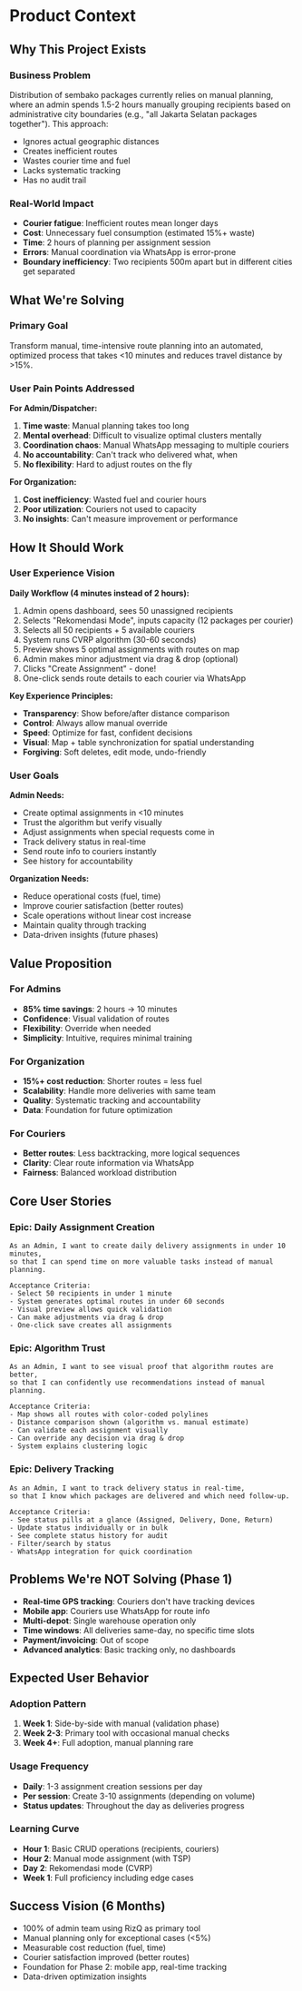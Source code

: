 # Product Context

## Why This Project Exists

### Business Problem
Distribution of sembako packages currently relies on manual planning, where an admin spends 1.5-2 hours manually grouping recipients based on administrative city boundaries (e.g., "all Jakarta Selatan packages together"). This approach:
- Ignores actual geographic distances
- Creates inefficient routes
- Wastes courier time and fuel
- Lacks systematic tracking
- Has no audit trail

### Real-World Impact
- **Courier fatigue**: Inefficient routes mean longer days
- **Cost**: Unnecessary fuel consumption (estimated 15%+ waste)
- **Time**: 2 hours of planning per assignment session
- **Errors**: Manual coordination via WhatsApp is error-prone
- **Boundary inefficiency**: Two recipients 500m apart but in different cities get separated

## What We're Solving

### Primary Goal
Transform manual, time-intensive route planning into an automated, optimized process that takes <10 minutes and reduces travel distance by >15%.

### User Pain Points Addressed

**For Admin/Dispatcher:**
1. **Time waste**: Manual planning takes too long
2. **Mental overhead**: Difficult to visualize optimal clusters mentally
3. **Coordination chaos**: Manual WhatsApp messaging to multiple couriers
4. **No accountability**: Can't track who delivered what, when
5. **No flexibility**: Hard to adjust routes on the fly

**For Organization:**
1. **Cost inefficiency**: Wasted fuel and courier hours
2. **Poor utilization**: Couriers not used to capacity
3. **No insights**: Can't measure improvement or performance

## How It Should Work

### User Experience Vision

**Daily Workflow (4 minutes instead of 2 hours):**
1. Admin opens dashboard, sees 50 unassigned recipients
2. Selects "Rekomendasi Mode", inputs capacity (12 packages per courier)
3. Selects all 50 recipients + 5 available couriers
4. System runs CVRP algorithm (30-60 seconds)
5. Preview shows 5 optimal assignments with routes on map
6. Admin makes minor adjustment via drag & drop (optional)
7. Clicks "Create Assignment" - done!
8. One-click sends route details to each courier via WhatsApp

**Key Experience Principles:**
- **Transparency**: Show before/after distance comparison
- **Control**: Always allow manual override
- **Speed**: Optimize for fast, confident decisions
- **Visual**: Map + table synchronization for spatial understanding
- **Forgiving**: Soft deletes, edit mode, undo-friendly

### User Goals

**Admin Needs:**
- Create optimal assignments in <10 minutes
- Trust the algorithm but verify visually
- Adjust assignments when special requests come in
- Track delivery status in real-time
- Send route info to couriers instantly
- See history for accountability

**Organization Needs:**
- Reduce operational costs (fuel, time)
- Improve courier satisfaction (better routes)
- Scale operations without linear cost increase
- Maintain quality through tracking
- Data-driven insights (future phases)

## Value Proposition

### For Admins
- **85% time savings**: 2 hours → 10 minutes
- **Confidence**: Visual validation of routes
- **Flexibility**: Override when needed
- **Simplicity**: Intuitive, requires minimal training

### For Organization
- **15%+ cost reduction**: Shorter routes = less fuel
- **Scalability**: Handle more deliveries with same team
- **Quality**: Systematic tracking and accountability
- **Data**: Foundation for future optimization

### For Couriers
- **Better routes**: Less backtracking, more logical sequences
- **Clarity**: Clear route information via WhatsApp
- **Fairness**: Balanced workload distribution

## Core User Stories

### Epic: Daily Assignment Creation
```
As an Admin, I want to create daily delivery assignments in under 10 minutes,
so that I can spend time on more valuable tasks instead of manual planning.

Acceptance Criteria:
- Select 50 recipients in under 1 minute
- System generates optimal routes in under 60 seconds
- Visual preview allows quick validation
- Can make adjustments via drag & drop
- One-click save creates all assignments
```

### Epic: Algorithm Trust
```
As an Admin, I want to see visual proof that algorithm routes are better,
so that I can confidently use recommendations instead of manual planning.

Acceptance Criteria:
- Map shows all routes with color-coded polylines
- Distance comparison shown (algorithm vs. manual estimate)
- Can validate each assignment visually
- Can override any decision via drag & drop
- System explains clustering logic
```

### Epic: Delivery Tracking
```
As an Admin, I want to track delivery status in real-time,
so that I know which packages are delivered and which need follow-up.

Acceptance Criteria:
- See status pills at a glance (Assigned, Delivery, Done, Return)
- Update status individually or in bulk
- See complete status history for audit
- Filter/search by status
- WhatsApp integration for quick coordination
```

## Problems We're NOT Solving (Phase 1)

- **Real-time GPS tracking**: Couriers don't have tracking devices
- **Mobile app**: Couriers use WhatsApp for route info
- **Multi-depot**: Single warehouse operation only
- **Time windows**: All deliveries same-day, no specific time slots
- **Payment/invoicing**: Out of scope
- **Advanced analytics**: Basic tracking only, no dashboards

## Expected User Behavior

### Adoption Pattern
1. **Week 1**: Side-by-side with manual (validation phase)
2. **Week 2-3**: Primary tool with occasional manual checks
3. **Week 4+**: Full adoption, manual planning rare

### Usage Frequency
- **Daily**: 1-3 assignment creation sessions per day
- **Per session**: Create 3-10 assignments (depending on volume)
- **Status updates**: Throughout the day as deliveries progress

### Learning Curve
- **Hour 1**: Basic CRUD operations (recipients, couriers)
- **Hour 2**: Manual mode assignment (with TSP)
- **Day 2**: Rekomendasi mode (CVRP)
- **Week 1**: Full proficiency including edge cases

## Success Vision (6 Months)

- 100% of admin team using RizQ as primary tool
- Manual planning only for exceptional cases (<5%)
- Measurable cost reduction (fuel, time)
- Courier satisfaction improved (better routes)
- Foundation for Phase 2: mobile app, real-time tracking
- Data-driven optimization insights
